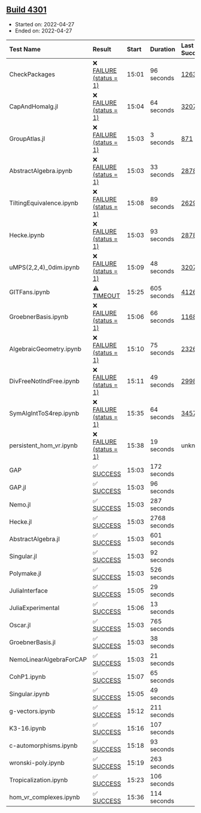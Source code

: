 ## [Build 4301](https://oscarci.mathematik.uni-kl.de/job/oscar-stable/4301/)

* Started on: 2022-04-27
* Ended on: 2022-04-27

| Test Name    | Result | Start | Duration | Last Success | First Failure |
|:-------------|:-------|:------|:---------|:-------------|:--------------|
| CheckPackages | ❌ [FAILURE (status = 1)](https://oscarci.mathematik.uni-kl.de/job/oscar-stable/4301/artifact/logs/build-4301/CheckPackages.log) | 15:01 | 96 seconds | [1263](https://oscarci.mathematik.uni-kl.de/job/oscar-stable/1263/) | [1264](https://oscarci.mathematik.uni-kl.de/job/oscar-stable/1264/) |
| CapAndHomalg.jl | ❌ [FAILURE (status = 1)](https://oscarci.mathematik.uni-kl.de/job/oscar-stable/4301/artifact/logs/build-4301/CapAndHomalg.jl.log) | 15:04 | 64 seconds | [3207](https://oscarci.mathematik.uni-kl.de/job/oscar-stable/3207/) | [3208](https://oscarci.mathematik.uni-kl.de/job/oscar-stable/3208/) |
| GroupAtlas.jl | ❌ [FAILURE (status = 1)](https://oscarci.mathematik.uni-kl.de/job/oscar-stable/4301/artifact/logs/build-4301/GroupAtlas.jl.log) | 15:03 | 3 seconds | [871](https://oscarci.mathematik.uni-kl.de/job/oscar-stable/871/) | [872](https://oscarci.mathematik.uni-kl.de/job/oscar-stable/872/) |
| AbstractAlgebra.ipynb | ❌ [FAILURE (status = 1)](https://oscarci.mathematik.uni-kl.de/job/oscar-stable/4301/artifact/logs/build-4301/AbstractAlgebra.ipynb.log) | 15:03 | 33 seconds | [2878](https://oscarci.mathematik.uni-kl.de/job/oscar-stable/2878/) | [2879](https://oscarci.mathematik.uni-kl.de/job/oscar-stable/2879/) |
| TiltingEquivalence.ipynb | ❌ [FAILURE (status = 1)](https://oscarci.mathematik.uni-kl.de/job/oscar-stable/4301/artifact/logs/build-4301/TiltingEquivalence.ipynb.log) | 15:08 | 89 seconds | [2629](https://oscarci.mathematik.uni-kl.de/job/oscar-stable/2629/) | [2630](https://oscarci.mathematik.uni-kl.de/job/oscar-stable/2630/) |
| Hecke.ipynb | ❌ [FAILURE (status = 1)](https://oscarci.mathematik.uni-kl.de/job/oscar-stable/4301/artifact/logs/build-4301/Hecke.ipynb.log) | 15:03 | 93 seconds | [2878](https://oscarci.mathematik.uni-kl.de/job/oscar-stable/2878/) | [2879](https://oscarci.mathematik.uni-kl.de/job/oscar-stable/2879/) |
| uMPS(2,2,4)_0dim.ipynb | ❌ [FAILURE (status = 1)](https://oscarci.mathematik.uni-kl.de/job/oscar-stable/4301/artifact/logs/build-4301/uMPS-2-2-4-_0dim.ipynb.log) | 15:09 | 48 seconds | [3207](https://oscarci.mathematik.uni-kl.de/job/oscar-stable/3207/) | [3208](https://oscarci.mathematik.uni-kl.de/job/oscar-stable/3208/) |
| GITFans.ipynb | ⚠ [TIMEOUT](https://oscarci.mathematik.uni-kl.de/job/oscar-stable/4301/artifact/logs/build-4301/GITFans.ipynb.log) | 15:25 | 605 seconds | [4126](https://oscarci.mathematik.uni-kl.de/job/oscar-stable/4126/) | [4127](https://oscarci.mathematik.uni-kl.de/job/oscar-stable/4127/) |
| GroebnerBasis.ipynb | ❌ [FAILURE (status = 1)](https://oscarci.mathematik.uni-kl.de/job/oscar-stable/4301/artifact/logs/build-4301/GroebnerBasis.ipynb.log) | 15:06 | 66 seconds | [1168](https://oscarci.mathematik.uni-kl.de/job/oscar-stable/1168/) | [1169](https://oscarci.mathematik.uni-kl.de/job/oscar-stable/1169/) |
| AlgebraicGeometry.ipynb | ❌ [FAILURE (status = 1)](https://oscarci.mathematik.uni-kl.de/job/oscar-stable/4301/artifact/logs/build-4301/AlgebraicGeometry.ipynb.log) | 15:10 | 75 seconds | [2326](https://oscarci.mathematik.uni-kl.de/job/oscar-stable/2326/) | [2327](https://oscarci.mathematik.uni-kl.de/job/oscar-stable/2327/) |
| DivFreeNotIndFree.ipynb | ❌ [FAILURE (status = 1)](https://oscarci.mathematik.uni-kl.de/job/oscar-stable/4301/artifact/logs/build-4301/DivFreeNotIndFree.ipynb.log) | 15:11 | 49 seconds | [2998](https://oscarci.mathematik.uni-kl.de/job/oscar-stable/2998/) | [2999](https://oscarci.mathematik.uni-kl.de/job/oscar-stable/2999/) |
| SymAlgIntToS4rep.ipynb | ❌ [FAILURE (status = 1)](https://oscarci.mathematik.uni-kl.de/job/oscar-stable/4301/artifact/logs/build-4301/SymAlgIntToS4rep.ipynb.log) | 15:35 | 64 seconds | [3457](https://oscarci.mathematik.uni-kl.de/job/oscar-stable/3457/) | [3458](https://oscarci.mathematik.uni-kl.de/job/oscar-stable/3458/) |
| persistent_hom_vr.ipynb | ❌ [FAILURE (status = 1)](https://oscarci.mathematik.uni-kl.de/job/oscar-stable/4301/artifact/logs/build-4301/persistent_hom_vr.ipynb.log) | 15:38 | 19 seconds | unknown | unknown |
| GAP | ✅ [SUCCESS](https://oscarci.mathematik.uni-kl.de/job/oscar-stable/4301/artifact/logs/build-4301/GAP.log) | 15:03 | 172 seconds |  |  |
| GAP.jl | ✅ [SUCCESS](https://oscarci.mathematik.uni-kl.de/job/oscar-stable/4301/artifact/logs/build-4301/GAP.jl.log) | 15:03 | 96 seconds |  |  |
| Nemo.jl | ✅ [SUCCESS](https://oscarci.mathematik.uni-kl.de/job/oscar-stable/4301/artifact/logs/build-4301/Nemo.jl.log) | 15:03 | 287 seconds |  |  |
| Hecke.jl | ✅ [SUCCESS](https://oscarci.mathematik.uni-kl.de/job/oscar-stable/4301/artifact/logs/build-4301/Hecke.jl.log) | 15:03 | 2768 seconds |  |  |
| AbstractAlgebra.jl | ✅ [SUCCESS](https://oscarci.mathematik.uni-kl.de/job/oscar-stable/4301/artifact/logs/build-4301/AbstractAlgebra.jl.log) | 15:03 | 601 seconds |  |  |
| Singular.jl | ✅ [SUCCESS](https://oscarci.mathematik.uni-kl.de/job/oscar-stable/4301/artifact/logs/build-4301/Singular.jl.log) | 15:03 | 92 seconds |  |  |
| Polymake.jl | ✅ [SUCCESS](https://oscarci.mathematik.uni-kl.de/job/oscar-stable/4301/artifact/logs/build-4301/Polymake.jl.log) | 15:03 | 526 seconds |  |  |
| JuliaInterface | ✅ [SUCCESS](https://oscarci.mathematik.uni-kl.de/job/oscar-stable/4301/artifact/logs/build-4301/JuliaInterface.log) | 15:05 | 29 seconds |  |  |
| JuliaExperimental | ✅ [SUCCESS](https://oscarci.mathematik.uni-kl.de/job/oscar-stable/4301/artifact/logs/build-4301/JuliaExperimental.log) | 15:06 | 13 seconds |  |  |
| Oscar.jl | ✅ [SUCCESS](https://oscarci.mathematik.uni-kl.de/job/oscar-stable/4301/artifact/logs/build-4301/Oscar.jl.log) | 15:03 | 765 seconds |  |  |
| GroebnerBasis.jl | ✅ [SUCCESS](https://oscarci.mathematik.uni-kl.de/job/oscar-stable/4301/artifact/logs/build-4301/GroebnerBasis.jl.log) | 15:03 | 38 seconds |  |  |
| NemoLinearAlgebraForCAP | ✅ [SUCCESS](https://oscarci.mathematik.uni-kl.de/job/oscar-stable/4301/artifact/logs/build-4301/NemoLinearAlgebraForCAP.log) | 15:03 | 21 seconds |  |  |
| CohP1.ipynb | ✅ [SUCCESS](https://oscarci.mathematik.uni-kl.de/job/oscar-stable/4301/artifact/logs/build-4301/CohP1.ipynb.log) | 15:07 | 65 seconds |  |  |
| Singular.ipynb | ✅ [SUCCESS](https://oscarci.mathematik.uni-kl.de/job/oscar-stable/4301/artifact/logs/build-4301/Singular.ipynb.log) | 15:05 | 49 seconds |  |  |
| g-vectors.ipynb | ✅ [SUCCESS](https://oscarci.mathematik.uni-kl.de/job/oscar-stable/4301/artifact/logs/build-4301/g-vectors.ipynb.log) | 15:12 | 211 seconds |  |  |
| K3-16.ipynb | ✅ [SUCCESS](https://oscarci.mathematik.uni-kl.de/job/oscar-stable/4301/artifact/logs/build-4301/K3-16.ipynb.log) | 15:16 | 107 seconds |  |  |
| c-automorphisms.ipynb | ✅ [SUCCESS](https://oscarci.mathematik.uni-kl.de/job/oscar-stable/4301/artifact/logs/build-4301/c-automorphisms.ipynb.log) | 15:18 | 93 seconds |  |  |
| wronski-poly.ipynb | ✅ [SUCCESS](https://oscarci.mathematik.uni-kl.de/job/oscar-stable/4301/artifact/logs/build-4301/wronski-poly.ipynb.log) | 15:19 | 263 seconds |  |  |
| Tropicalization.ipynb | ✅ [SUCCESS](https://oscarci.mathematik.uni-kl.de/job/oscar-stable/4301/artifact/logs/build-4301/Tropicalization.ipynb.log) | 15:23 | 106 seconds |  |  |
| hom_vr_complexes.ipynb | ✅ [SUCCESS](https://oscarci.mathematik.uni-kl.de/job/oscar-stable/4301/artifact/logs/build-4301/hom_vr_complexes.ipynb.log) | 15:36 | 114 seconds |  |  |
